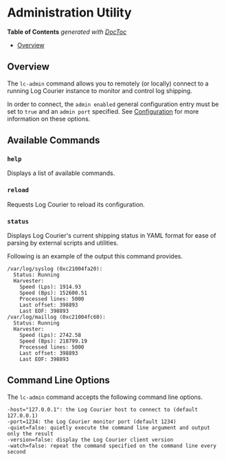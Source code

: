 # Administration Utility

<!-- START doctoc generated TOC please keep comment here to allow auto update -->
<!-- DON'T EDIT THIS SECTION, INSTEAD RE-RUN doctoc TO UPDATE -->
**Table of Contents**  *generated with [DocToc](http://doctoc.herokuapp.com/)*

- [Overview](#overview)

<!-- END doctoc generated TOC please keep comment here to allow auto update -->

## Overview

The `lc-admin` command allows you to remotely (or locally) connect to a running
Log Courier instance to monitor and control log shipping.

In order to connect, the `admin enabled` general configuration entry must be set
to `true` and an `admin port` specified. See [Configuration](Configuration.md)
for more information on these options.

## Available Commands

### `help`

Displays a list of available commands.

### `reload`

Requests Log Courier to reload its configuration.

### `status`

Displays Log Courier's current shipping status in YAML format for ease of
parsing by external scripts and utilities.

Following is an example of the output this command provides.

	/var/log/syslog (0xc21004fa20):
	  Status: Running
	  Harvester:
	    Speed (Lps): 1914.93
	    Speed (Bps): 152600.51
	    Processed lines: 5000
	    Last offset: 398893
	    Last EOF: 398893
	/var/log/maillog (0xc21004fc60):
	  Status: Running
	  Harvester:
	    Speed (Lps): 2742.58
	    Speed (Bps): 218799.19
	    Processed lines: 5000
	    Last offset: 398893
	    Last EOF: 398893

## Command Line Options

The `lc-admin` command accepts the following command line options.

	-host="127.0.0.1": the Log Courier host to connect to (default 127.0.0.1)
	-port=1234: the Log Courier monitor port (default 1234)
	-quiet=false: quietly execute the command line argument and output only the result
	-version=false: display the Log Courier client version
	-watch=false: repeat the command specified on the command line every second

